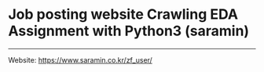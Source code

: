 # Job posting website Crawling EDA Assignment with Python3 (saramin)
----------------------------------------------------------

Website: https://www.saramin.co.kr/zf_user/



